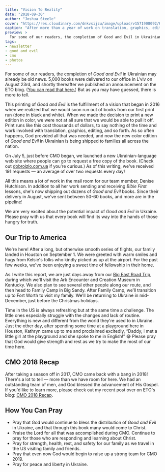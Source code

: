 ```yaml
---
title: "Vision To Reality"
date: "2018-09-30"
author: "Joshua Steele"
cover: "https://res.cloudinary.com/dnkvsijzu/image/upload/v1571908092/OFReport/2018-09-30-vision-to-reality/dobro-zlo-group-12-6_eitj7q.jpg"
caption: "After more than a year of work on translation, graphics, editing, and logistics, the Ukrainian edition of Good and Evil is here! On August 23rd, this group of men worked past midnight unloading all 5,000 books!"
preview: >
  For some of our readers, the completion of Good and Evil in Ukrainian may already be old news. 5,000 books were delivered to our office in L’viv on August 23rd, and shortly thereafter we published an announcement on the ETO blog. (You can read that here.) But as you may have guessed, there is more to tell.
tags:
- newsletter
- good and evil
- cmo
- photos
---
```


For some of our readers, the completion of *Good and Evil* in Ukrainian may already be old news. 5,000 books were delivered to our office in L'viv on August 23rd, and shortly thereafter we published an announcement on the ETO blog. ([You can read that here.](https://euroteamoutreach.org/blog/2018/08/delivered/)) But as you may have guessed, there is more to tell.

<article-callout content="OFR-Aug-Sep-2018.pdf" :download="true" />

This printing of *Good and Evil* is the fulfillment of a vision that began in 2016 when we realized that we would soon run out of books from our first print run (done in black and white). When we made the decision to print a new edition in color, we were not at all sure that we would be able to pull it off. Print runs like this cost thousands of dollars, to say nothing of the time and work involved with translation, graphics, editing, and so forth. As so often happens, God provided all that was needed, and now the new color edition of *Good and Evil* in Ukrainian is being shipped to families all across the nation.

<article-image publicId="OFReport/2018-09-30-vision-to-reality/dobro-zlo-book-table_wfhasc.jpg" width="768" caption="The color edition of Good and Evil in Ukrainian is here!"/>

<article-image publicId="OFReport/2018-09-30-vision-to-reality/dobro-zlo-box_q2jco5.jpg" width="768" caption="A case of 20 Good and Evil books"/>

On July 5, just before CMO began, we launched a new Ukrainian-language web site where people can go to request a free copy of the book. (Check out [dobroizlo.com.ua](https://dobroizlo.com.ua/) if you're curious.) As of this writing, we've received 191 requests — an average of over two requests every day!

<article-image publicId="OFReport/2018-09-30-vision-to-reality/dobro-zlo-site_l2mtx2.jpg" width="768" :border="true" caption="Any Ukrainian may receive a copy of *Good and Evil* free of charge simply by submitting a request through our web site: [dobroizlo.com.ua](https://dobroizlo.com.ua/)"/>

All this means a lot of work in the mail room for our team member, Denise Hutchison. In addition to all her work sending and receiving *Bible First* lessons, she's now shipping out dozens of *Good and Evil* books. Since their delivery in August, we've sent between 50-60 books, and more are in the pipeline!

<article-image publicId="OFReport/2018-09-30-vision-to-reality/ready-to-mail_r0smks.jpg" width="768" caption="Denise has been hard at work mailing out Good and Evil books. Since August, we've sent out about 60 books!"/>

We are very excited about the potential impact of *Good and Evil* in Ukraine. Please pray with us that every book will find its way into the hands of those hungry for truth. 

<article-image publicId="OFReport/2018-09-30-vision-to-reality/kids-reading-good-and-evil_louinh.jpg" width="768" caption="I recently gave a copy of Good and Evil to every family represented in my Bible First Kids class. The first story we read together was the account of Jesus' conversation with Nicodemus about the brass serpent. Good and Evil includes both the New Testament account in John 3, and the corresponding Old Testament story of the brass serpent in Numbers. We read both and then discussed the correlation between them."/>

## Our Trip to America

We're here! After a long, but otherwise smooth series of flights, our family landed in Houston on September 1. We were greeted with warm smiles and hugs from Kelsie's folks who kindly picked us up at the airport. For the past few weeks, we've been enjoying a sweet time of fellowship in their home.

As I write this report, we are just days away from our [Big East Road Trip](/blog/2018-02-05-coming-to-america), during which we'll visit the Ark Encounter and Creation Museum in Kentucky. We also plan to see several other people along our route, and then head to Family Camp in Big Sandy. After Family Camp, we'll transition up to Fort Worth to visit my family. We'll be returning to Ukraine in mid-December, just before the Christmas holidays.

Time in the US is always refreshing but at the same time a challenge. The little ones especially struggle with the changes and lack of routine. Everything is new and different from the world they're used to in Ukraine. Just the other day, after spending some time at a playground here in Houston, Kathryn came up to me and proclaimed excitedly, “Daddy, I met a little girl at the playground and she spoke to me in English!” 😁 Please pray that God would give strength and rest as we try to make the most of our time here.

<article-image publicId="OFReport/2018-09-30-vision-to-reality/kids-minivan_cq0rxq.jpg" width="768" caption="Strapped in and ready to roll! God has graciously provided us with a leased minivan for our time in the US. It's super nice and a great fit for our big family!"/>

<article-image publicId="OFReport/2018-09-30-vision-to-reality/with-villenueves_fdtvyp.jpg" width="768" caption="One of the highlights of our trip so far was our visit with the Villenueve family. Ralph Villenueve came to Ukraine in the summer of 2017, and he's been working with our ministry remotely ever since! The Villenueves are from Quebec, and they drove down to Houston to meet us last week. Stay tuned for more news about this amazing family in future posts. And in case you haven't already, be sure to take a few minutes to [Meet Ralph](/blog/2017-08-04-meet-ralph)."/>

<article-image publicId="OFReport/2018-09-30-vision-to-reality/josh-kels-2018-anniversary_kkyc3n.jpg" width="768" caption="On September 18, Kelsie and I celebrated our 14th anniversary!"/>

<article-image publicId="OFReport/2018-09-30-vision-to-reality/josh-bohdan-sermon-mount_ixtgb3.jpg" width="768" caption="From my Bible First Kids class: Bohdan just finished memorizing Matthew 5, 6, and 7 — the entire Sermon on  the Mount!"/>

## CMO 2018 Recap

After taking a season off in 2017, CMO came back with a bang in 2018! There's a lot to tell — more than we have room for here. We had an outstanding team of men, and God blessed the advancement of His Gospel. If you'd like to learn more, please check out my recent post over on ETO's blog: [CMO 2018 Recap](https://euroteamoutreach.org/blog/2018/09/cmo-recap).

<article-image publicId="OFReport/2018-09-30-vision-to-reality/cmo-2018-showing_eg2uwl.jpg" width="768" caption="People from the village of Bystrytsya-Hirska view the film this summer during CMO."/>

<article-image publicId="OFReport/2018-09-30-vision-to-reality/beka-abby-tracts_ydv5ws.jpg" width="768" caption="Abby and Rebekah came out with us several times to pass out tracts in L'viv. How can you say no to those charming smiles?"/>

<article-image publicId="OFReport/2018-09-30-vision-to-reality/ben-preaching-lviv_rdw6i1.jpg" width="768" caption="Ben Sargent preaches the Gospel during one of our chalk art presentations in L'viv this summer."/>

## How You Can Pray

- Pray that God would continue to bless the distribution of *Good and Evil* in Ukraine, and that through this book many would come to Christ.
- Praise the Lord for all that was accomplished during CMO. Continue to pray for those who are responding and learning about Christ.
- Pray for strength, health, rest, and safety for our family as we travel in the US visiting family and friends.
- Pray that even now God would begin to raise up a strong team for CMO 2019.
- Pray for peace and liberty in Ukraine.
